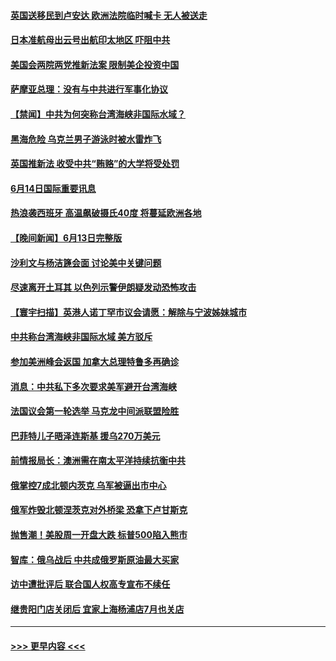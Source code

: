 #### [英国送移民到卢安达 欧洲法院临时喊卡 无人被送走](../pages/prog202/a103455888.md?t=06151201) 
#### [日本准航母出云号出航印太地区 吓阻中共](../pages/prog202/a103455834.md?t=06151201) 
#### [美国会两院两党推新法案 限制美企投资中国](../pages/prog202/a103455535.md?t=06151201) 
#### [萨摩亚总理：没有与中共进行军事化协议](../pages/prog202/a103455539.md?t=06151201) 
#### [【禁闻】中共为何突称台湾海峡非国际水域？](../pages/prog202/a103455440.md?t=06151201) 
#### [黑海危险 乌克兰男子游泳时被水雷炸飞](../pages/prog202/a103455263.md?t=06151201) 
#### [英国推新法 收受中共“贿赂”的大学将受处罚](../pages/prog202/a103455269.md?t=06151201) 
#### [6月14日国际重要讯息](../pages/prog202/a103455207.md?t=06151201) 
#### [热浪袭西班牙 高温飙破摄氏40度 将蔓延欧洲各地](../pages/prog202/a103455134.md?t=06151201) 
#### [【晚间新闻】6月13日完整版](../pages/prog202/a103454980.md?t=06151201) 
#### [沙利文与杨洁篪会面 讨论美中关键问题](../pages/prog202/a103454989.md?t=06151201) 
#### [尽速离开土耳其 以色列示警伊朗疑发动恐怖攻击](../pages/prog202/a103455071.md?t=06151201) 
#### [【寰宇扫描】英港人诺丁罕市议会请愿：解除与宁波姊妹城市](../pages/prog202/a103455002.md?t=06151201) 
#### [中共称台湾海峡非国际水域 美方驳斥](../pages/prog202/a103454994.md?t=06151201) 
#### [参加美洲峰会返国 加拿大总理特鲁多再确诊](../pages/prog202/a103455048.md?t=06151201) 
#### [消息：中共私下多次要求美军避开台湾海峡](../pages/prog202/a103454991.md?t=06151201) 
#### [法国议会第一轮选举 马克龙中间派联盟险胜](../pages/prog202/a103454684.md?t=06151201) 
#### [巴菲特儿子晤泽连斯基 援乌270万美元](../pages/prog202/a103454753.md?t=06151201) 
#### [前情报局长：澳洲需在南太平洋持续抗衡中共](../pages/prog202/a103454805.md?t=06151201) 
#### [俄掌控7成北顿内茨克 乌军被逼出市中心](../pages/prog202/a103454706.md?t=06151201) 
#### [俄军炸毁北顿涅茨克对外桥梁 恐拿下卢甘斯克](../pages/prog202/a103454686.md?t=06151201) 
#### [抛售潮！美股周一开盘大跌 标普500陷入熊市](../pages/prog202/a103454619.md?t=06151201) 
#### [智库：俄乌战后 中共成俄罗斯原油最大买家](../pages/prog202/a103454565.md?t=06151201) 
#### [访中遭批评后 联合国人权高专宣布不续任](../pages/prog202/a103454561.md?t=06151201) 
#### [继贵阳门店关闭后 宜家上海杨浦店7月也关店](../pages/prog202/a103454333.md?t=06151201) 

----
#### [ >>> 更早内容 <<< ](../indexes/prog202-earlier.md)
